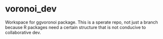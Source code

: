 # voronoi_dev
Workspace for ggvoronoi package. This is a sperate repo, not just a branch because R packages need a certain structure that is not conducive to collaborative dev.
